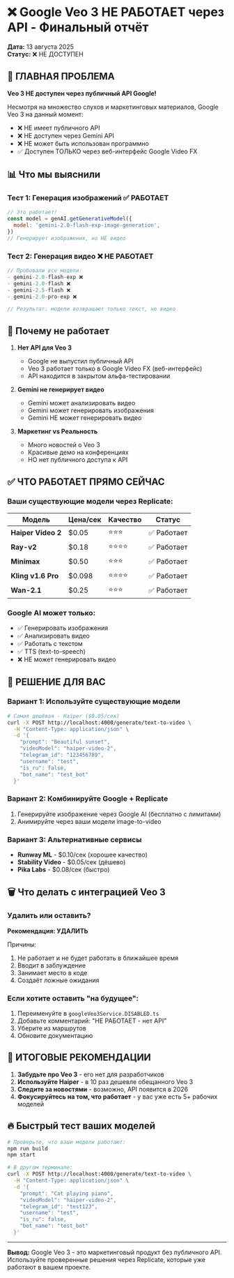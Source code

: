 # ❌ Google Veo 3 НЕ РАБОТАЕТ через API - Финальный отчёт

**Дата:** 13 августа 2025  
**Статус:** ❌ НЕ ДОСТУПЕН

## 🔴 ГЛАВНАЯ ПРОБЛЕМА

**Veo 3 НЕ доступен через публичный API Google!**

Несмотря на множество слухов и маркетинговых материалов, Google Veo 3 на данный момент:

- ❌ НЕ имеет публичного API
- ❌ НЕ доступен через Gemini API
- ❌ НЕ может быть использован программно
- ✅ Доступен ТОЛЬКО через веб-интерфейс Google Video FX

## 📊 Что мы выяснили

### Тест 1: Генерация изображений ✅ РАБОТАЕТ

```javascript
// Это работает!
const model = genAI.getGenerativeModel({
  model: 'gemini-2.0-flash-exp-image-generation',
})
// Генерирует изображения, но НЕ видео
```

### Тест 2: Генерация видео ❌ НЕ РАБОТАЕТ

```javascript
// Пробовали все модели:
- gemini-2.0-flash-exp ❌
- gemini-2.0-flash ❌
- gemini-2.5-flash ❌
- gemini-2.0-pro-exp ❌

// Результат: модели возвращают только текст, не видео
```

## 🎯 Почему не работает

1. **Нет API для Veo 3**

   - Google не выпустил публичный API
   - Veo 3 работает только в Google Video FX (веб-интерфейс)
   - API находится в закрытом альфа-тестировании

2. **Gemini не генерирует видео**

   - Gemini может анализировать видео
   - Gemini может генерировать изображения
   - Gemini НЕ может генерировать видео

3. **Маркетинг vs Реальность**
   - Много новостей о Veo 3
   - Красивые демо на конференциях
   - НО нет публичного доступа к API

## ✅ ЧТО РАБОТАЕТ ПРЯМО СЕЙЧАС

### Ваши существующие модели через Replicate:

| Модель             | Цена/сек | Качество | Статус      |
| ------------------ | -------- | -------- | ----------- |
| **Haiper Video 2** | $0.05    | ⭐⭐⭐   | ✅ Работает |
| **Ray-v2**         | $0.18    | ⭐⭐⭐⭐ | ✅ Работает |
| **Minimax**        | $0.50    | ⭐⭐⭐   | ✅ Работает |
| **Kling v1.6 Pro** | $0.098   | ⭐⭐⭐⭐ | ✅ Работает |
| **Wan-2.1**        | $0.25    | ⭐⭐⭐   | ✅ Работает |

### Google AI может только:

- ✅ Генерировать изображения
- ✅ Анализировать видео
- ✅ Работать с текстом
- ✅ TTS (text-to-speech)
- ❌ НЕ может генерировать видео

## 🚀 РЕШЕНИЕ ДЛЯ ВАС

### Вариант 1: Используйте существующие модели

```bash
# Самая дешёвая - Haiper ($0.05/сек)
curl -X POST http://localhost:4000/generate/text-to-video \
  -H "Content-Type: application/json" \
  -d '{
    "prompt": "Beautiful sunset",
    "videoModel": "haiper-video-2",
    "telegram_id": "123456789",
    "username": "test",
    "is_ru": false,
    "bot_name": "test_bot"
  }'
```

### Вариант 2: Комбинируйте Google + Replicate

1. Генерируйте изображение через Google AI (бесплатно с лимитами)
2. Анимируйте через ваши модели image-to-video

### Вариант 3: Альтернативные сервисы

- **Runway ML** - $0.10/сек (хорошее качество)
- **Stability Video** - $0.05/сек (дёшево)
- **Pika Labs** - $0.08/сек (быстро)

## 🗑️ Что делать с интеграцией Veo 3

### Удалить или оставить?

**Рекомендация: УДАЛИТЬ**

Причины:

1. Не работает и не будет работать в ближайшее время
2. Вводит в заблуждение
3. Занимает место в коде
4. Создаёт ложные ожидания

### Если хотите оставить "на будущее":

1. Переименуйте в `googleVeo3Service.DISABLED.ts`
2. Добавьте комментарий: "НЕ РАБОТАЕТ - нет API"
3. Уберите из маршрутов
4. Обновите документацию

## 📝 ИТОГОВЫЕ РЕКОМЕНДАЦИИ

1. **Забудьте про Veo 3** - его нет для разработчиков
2. **Используйте Haiper** - в 10 раз дешевле обещанного Veo 3
3. **Следите за новостями** - возможно, API появится в 2026
4. **Фокусируйтесь на том, что работает** - у вас уже есть 5+ рабочих моделей

## 🔥 Быстрый тест ваших моделей

```bash
# Проверьте, что ваши модели работают:
npm run build
npm start

# В другом терминале:
curl -X POST http://localhost:4000/generate/text-to-video \
  -H "Content-Type: application/json" \
  -d '{
    "prompt": "Cat playing piano",
    "videoModel": "haiper-video-2",
    "telegram_id": "test123",
    "username": "test",
    "is_ru": false,
    "bot_name": "test_bot"
  }'
```

---

**Вывод:** Google Veo 3 - это маркетинговый продукт без публичного API. Используйте проверенные решения через Replicate, которые уже работают в вашем проекте.
